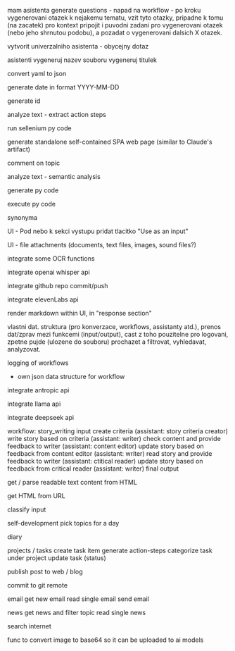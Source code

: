 mam asistenta generate questions - napad na workflow - po kroku vygenerovani otazek k nejakemu tematu, vzit tyto otazky, pripadne k tomu (na zacatek) pro kontext pripojit i puvodni zadani pro vygenerovani otazek (nebo jeho shrnutou podobu), a pozadat o vygenerovani dalsich X otazek.

vytvorit univerzalniho asistenta - obycejny dotaz

asistenti
vygeneruj nazev souboru
vygeneruj titulek

convert yaml to json

generate date in format YYYY-MM-DD

generate id

analyze text - extract action steps

run sellenium py code

generate standalone self-contained SPA web page (similar to Claude's artifact)

comment on topic

analyze text - semantic analysis

generate py code

execute py code

synonyma

UI - Pod nebo k sekci vystupu pridat tlacitko "Use as an input"

UI - file attachments (documents, text files, images, sound files?)

integrate some OCR functions

integrate openai whisper api

integrate github repo commit/push

integrate elevenLabs api

render markdown within UI, in "response section"

vlastni dat. struktura (pro konverzace, workflows, assistanty atd.), prenos dat/zprav mezi funkcemi (input/output), cast z toho pouzitelne pro logovani, zpetne pujde (ulozene do souboru) prochazet a filtrovat, vyhledavat, analyzovat.

logging of workflows
  - own json data structure for workflow

integrate antropic api

integrate llama api

integrate deepseek api

workflow: story_writing
  input
  create criteria (assistant: story criteria creator)
  write story based on criteria (assistant: writer)
  check content and provide feedback to writer (assistant: content editor)
  update story based on feedback from content editor (assistant: writer)
  read story and provide feedback to writer (assistant: ctitical reader)
  update story based on feedback from critical reader (assistant: writer)
  final output


get / parse readable text content from HTML

get HTML from URL

classify input

self-development
  pick topics for a day

diary

projects / tasks
  create task item
  generate action-steps
  categorize task under project
  update task (status)

publish post to web / blog

commit to git remote

email
  get new email
  read single email
  send email

news
  get news and filter topic
  read single news

search internet

func to convert image to base64 so it can be uploaded to ai models


